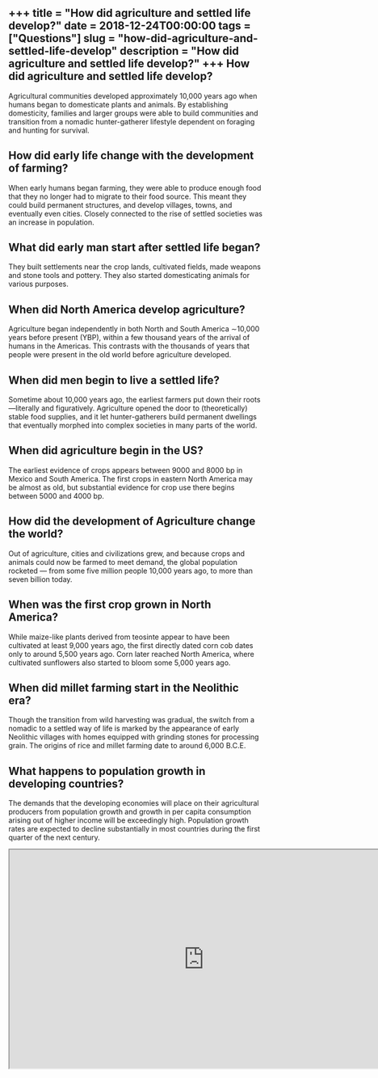+++
title = "How did agriculture and settled life develop?"
date = 2018-12-24T00:00:00
tags = ["Questions"]
slug = "how-did-agriculture-and-settled-life-develop"
description = "How did agriculture and settled life develop?"
+++
How did agriculture and settled life develop?
---------------------------------------------

Agricultural communities developed approximately 10,000 years ago when humans began to domesticate plants and animals. By establishing domesticity, families and larger groups were able to build communities and transition from a nomadic hunter-gatherer lifestyle dependent on foraging and hunting for survival.

How did early life change with the development of farming?
----------------------------------------------------------

When early humans began farming, they were able to produce enough food that they no longer had to migrate to their food source. This meant they could build permanent structures, and develop villages, towns, and eventually even cities. Closely connected to the rise of settled societies was an increase in population.

What did early man start after settled life began?
--------------------------------------------------

They built settlements near the crop lands, cultivated fields, made weapons and stone tools and pottery. They also started domesticating animals for various purposes.

When did North America develop agriculture?
-------------------------------------------

Agriculture began independently in both North and South America ∼10,000 years before present (YBP), within a few thousand years of the arrival of humans in the Americas. This contrasts with the thousands of years that people were present in the old world before agriculture developed.

When did men begin to live a settled life?
------------------------------------------

Sometime about 10,000 years ago, the earliest farmers put down their roots—literally and figuratively. Agriculture opened the door to (theoretically) stable food supplies, and it let hunter-gatherers build permanent dwellings that eventually morphed into complex societies in many parts of the world.

When did agriculture begin in the US?
-------------------------------------

The earliest evidence of crops appears between 9000 and 8000 bp in Mexico and South America. The first crops in eastern North America may be almost as old, but substantial evidence for crop use there begins between 5000 and 4000 bp.

How did the development of Agriculture change the world?
--------------------------------------------------------

Out of agriculture, cities and civilizations grew, and because crops and animals could now be farmed to meet demand, the global population rocketed — from some five million people 10,000 years ago, to more than seven billion today.

When was the first crop grown in North America?
-----------------------------------------------

While maize-like plants derived from teosinte appear to have been cultivated at least 9,000 years ago, the first directly dated corn cob dates only to around 5,500 years ago. Corn later reached North America, where cultivated sunflowers also started to bloom some 5,000 years ago.

When did millet farming start in the Neolithic era?
---------------------------------------------------

Though the transition from wild harvesting was gradual, the switch from a nomadic to a settled way of life is marked by the appearance of early Neolithic villages with homes equipped with grinding stones for processing grain. The origins of rice and millet farming date to around 6,000 B.C.E.

What happens to population growth in developing countries?
----------------------------------------------------------

The demands that the developing economies will place on their agricultural producers from population growth and growth in per capita consumption arising out of higher income will be exceedingly high. Population growth rates are expected to decline substantially in most countries during the first quarter of the next century.

<iframe allow="accelerometer; autoplay; clipboard-write; encrypted-media; gyroscope; picture-in-picture" allowfullscreen="" class="__youtube_prefs__  epyt-is-override  no-lazyload" data-no-lazy="1" data-origheight="433" data-origwidth="770" data-skipgform_ajax_framebjll="" height="433" id="_ytid_99090" loading="lazy" src="https://www.youtube.com/embed/fKnAJCSGSdk?enablejsapi=1&autoplay=0&cc_load_policy=0&cc_lang_pref=&iv_load_policy=1&loop=0&modestbranding=0&rel=1&fs=1&playsinline=0&autohide=2&theme=dark&color=red&controls=1&" title="YouTube player" width="770"></iframe>